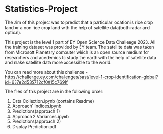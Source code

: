 # Statistics-Project
The aim of this project was to predict that a particular location is rice crop land or a non rice crop land with the help of satellite data(both radar and optical).

This project is the level 1 part of EY Open Science Data Challenge 2023. All the training dataset was provided by EY team. The satellite data was taken from Microsoft Planetary computer which is an open source medium for researchers and acedemics to study the earth with the help of satellite data and make satellite data more accessible to the world.

You can read more about this challenge - https://challenge.ey.com/challenges/past/level-1-crop-identification-global?id=637e2d535712cf0015c7691f

The files of this project are in the following order:

1. Data Collection.ipynb (contains Readme)
2. Approach1 Indices.ipynb
3. Predictions(approach 1)
4. Approach 2 Variances.ipynb
5. Predictions(approach 2)
6. Display Prediction.pdf
